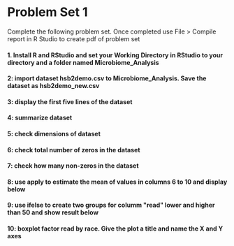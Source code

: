 # Problem Set 1
Complete the following problem set. Once completed use File > Compile report in R Studio to create pdf of problem set

#### 1. Install R and RStudio and set your Working Directory in RStudio to your directory and a folder named Microbiome_Analysis


#### 2: import dataset hsb2demo.csv to Microbiome_Analysis. Save the dataset as hsb2demo_new.csv


#### 3: display the first five lines of the dataset 


#### 4: summarize dataset


#### 5: check dimensions of dataset


#### 6: check total number of zeros in the dataset


#### 7: check how many non-zeros in the dataset


#### 8: use apply to estimate the mean of values in columns 6 to 10 and display below


#### 9: use ifelse to create two groups for columm "read" lower and higher than 50 and show result below


#### 10: boxplot factor read by race. Give the plot a title and name the X and Y axes
